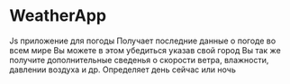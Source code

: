 # WeatherApp

Js приложение для погоды 
Получает последние данные о погоде во всем мире 
Вы можете в этом убедиться указав свой город
Вы так же получите дополнительные сведенья о скорости ветра, влажности, давлении воздуха и др.
Определяет день сейчас или ночь

